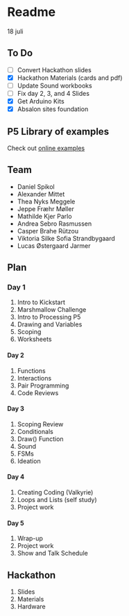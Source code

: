 # Readme
18 juli
## To Do
- [ ] Convert Hackathon slides
- [x] Hackathon Materials (cards and pdf)
- [ ] Update Sound workbooks
- [ ] Fix day 2, 3, and 4 Slides
- [x] Get Arduino Kits
- [x] Absalon sites foundation

## P5 Library of examples
Check out [online examples](https://editor.p5js.org/spikol/collections/cP5rBQaGT)

## Team
- Daniel Spikol
- Alexander Mittet
- Thea Nyks Meggele
- Jeppe Fræhr Møller
- Mathilde Kjer Parlo
- Andrea Sebro Rasmussen
- Casper Brahe Rützou 
- Viktoria Silke Sofia Strandbygaard
- Lucas Østergaard Jarmer

## Plan
### Day 1
1. Intro to Kickstart
2. Marshmallow Challenge
3. Intro to Processing P5
4. Drawing and Variables
5. Scoping
6. Worksheets
#### Day 2
1. Functions
2. Interactions
3. Pair Programming
4. Code Reviews

#### Day 3
1. Scoping Review
2. Conditionals
3. Draw() Function
4. Sound 
5. FSMs
6. Ideation
   
#### Day 4
1. Creating Coding (Valkyrie)
2. Loops and Lists (self study)
3. Project work

#### Day 5
1. Wrap-up
2. Project work
3. Show and Talk Schedule

## Hackathon
1. Slides
2. Materials
3. Hardware